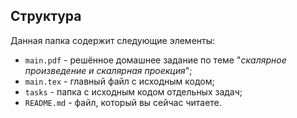 ## Структура

Данная папка содержит следующие элементы:

* `main.pdf` - решённое домашнее задание по теме "*скалярное произведение и скалярная проекция*";
* `main.tex` - главный файл с исходным кодом;
* `tasks` - папка с исходным кодом отдельных задач;
* `README.md` - файл, который вы сейчас читаете.